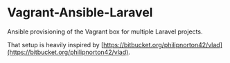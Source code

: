 Vagrant-Ansible-Laravel
=======================

Ansible provisioning of the Vagrant box for multiple Laravel projects.

That setup is heavily inspired by [https://bitbucket.org/philipnorton42/vlad](https://bitbucket.org/philipnorton42/vlad).
